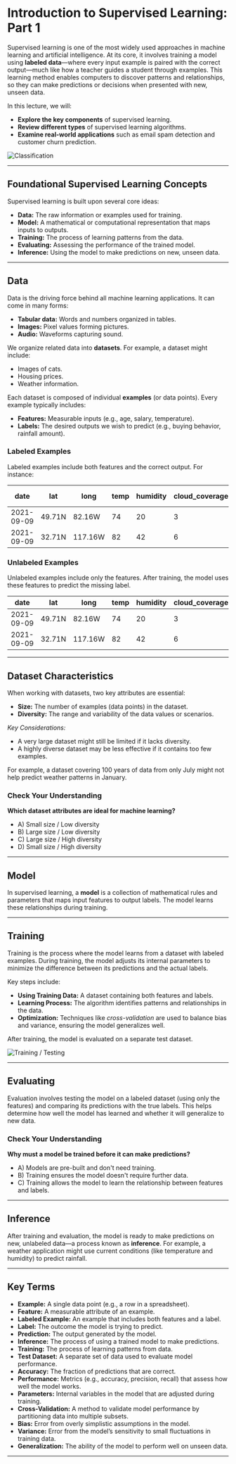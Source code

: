 # **Introduction to Supervised Learning: Part 1**

Supervised learning is one of the most widely used approaches in machine learning and artificial intelligence. At its core, it involves training a model using **labeled data**—where every input example is paired with the correct output—much like how a teacher guides a student through examples. This learning method enables computers to discover patterns and relationships, so they can make predictions or decisions when presented with new, unseen data.

In this lecture, we will:
- **Explore the key components** of supervised learning.
- **Review different types** of supervised learning algorithms.
- **Examine real-world applications** such as email spam detection and customer churn prediction.

![Classification](https://scikit-learn.org/stable/_images/sphx_glr_plot_classifier_comparison_001_carousel.png)

---

## **Foundational Supervised Learning Concepts**

Supervised learning is built upon several core ideas:

- **Data:** The raw information or examples used for training.
- **Model:** A mathematical or computational representation that maps inputs to outputs.
- **Training:** The process of learning patterns from the data.
- **Evaluating:** Assessing the performance of the trained model.
- **Inference:** Using the model to make predictions on new, unseen data.

---

## **Data**

Data is the driving force behind all machine learning applications. It can come in many forms:
- **Tabular data:** Words and numbers organized in tables.
- **Images:** Pixel values forming pictures.
- **Audio:** Waveforms capturing sound.

We organize related data into **datasets**. For example, a dataset might include:
- Images of cats.
- Housing prices.
- Weather information.

Each dataset is composed of individual **examples** (or data points). Every example typically includes:
- **Features:** Measurable inputs (e.g., age, salary, temperature).
- **Labels:** The desired outputs we wish to predict (e.g., buying behavior, rainfall amount).

### **Labeled Examples**

Labeled examples include both features and the correct output. For instance:

| **date**   | **lat**  | **long**  | **temp** | **humidity** | **cloud_coverage** | **wind_direction** | **atmp_pressure** | **rainfall (Label)** |
|------------|----------|-----------|----------|--------------|--------------------|--------------------|-------------------|----------------------|
| 2021-09-09 | 49.71N   | 82.16W    | 74       | 20           | 3                  | N                  | 18.6              | 0.01                 |
| 2021-09-09 | 32.71N   | 117.16W   | 82       | 42           | 6                  | SW                 | 29.94             | 0.23                 |

### **Unlabeled Examples**

Unlabeled examples include only the features. After training, the model uses these features to predict the missing label.

| **date**   | **lat**  | **long**  | **temp** | **humidity** | **cloud_coverage** | **wind_direction** | **atmp_pressure** |
|------------|----------|-----------|----------|--------------|--------------------|--------------------|-------------------|
| 2021-09-09 | 49.71N   | 82.16W    | 74       | 20           | 3                  | N                  | 18.6              |
| 2021-09-09 | 32.71N   | 117.16W   | 82       | 42           | 6                  | SW                 | 29.94             |

---

## **Dataset Characteristics**

When working with datasets, two key attributes are essential:

- **Size:** The number of examples (data points) in the dataset.
- **Diversity:** The range and variability of the data values or scenarios.

*Key Considerations:*
- A very large dataset might still be limited if it lacks diversity.
- A highly diverse dataset may be less effective if it contains too few examples.

For example, a dataset covering 100 years of data from only July might not help predict weather patterns in January.

### **Check Your Understanding**

**Which dataset attributes are ideal for machine learning?**

- A) Small size / Low diversity  
- B) Large size / Low diversity  
- C) Large size / High diversity  
- D) Small size / High diversity

---

## **Model**

In supervised learning, a **model** is a collection of mathematical rules and parameters that maps input features to output labels. The model learns these relationships during training.

---

## **Training**

Training is the process where the model learns from a dataset with labeled examples. During training, the model adjusts its internal parameters to minimize the difference between its predictions and the actual labels.

Key steps include:
- **Using Training Data:** A dataset containing both features and labels.
- **Learning Process:** The algorithm identifies patterns and relationships in the data.
- **Optimization:** Techniques like *cross-validation* are used to balance bias and variance, ensuring the model generalizes well.

After training, the model is evaluated on a separate test dataset.

![Training / Testing](https://media.geeksforgeeks.org/wp-content/uploads/20230822183232/training_testing.png)

---

## **Evaluating**

Evaluation involves testing the model on a labeled dataset (using only the features) and comparing its predictions with the true labels. This helps determine how well the model has learned and whether it will generalize to new data.

### **Check Your Understanding**

**Why must a model be trained before it can make predictions?**

- A) Models are pre-built and don't need training.
- B) Training ensures the model doesn't require further data.
- C) Training allows the model to learn the relationship between features and labels.

---

## **Inference**

After training and evaluation, the model is ready to make predictions on new, unlabeled data—a process known as **inference**. For example, a weather application might use current conditions (like temperature and humidity) to predict rainfall.

---

## **Key Terms**

- **Example:** A single data point (e.g., a row in a spreadsheet).
- **Feature:** A measurable attribute of an example.
- **Labeled Example:** An example that includes both features and a label.
- **Label:** The outcome the model is trying to predict.
- **Prediction:** The output generated by the model.
- **Inference:** The process of using a trained model to make predictions.
- **Training:** The process of learning patterns from data.
- **Test Dataset:** A separate set of data used to evaluate model performance.
- **Accuracy:** The fraction of predictions that are correct.
- **Performance:** Metrics (e.g., accuracy, precision, recall) that assess how well the model works.
- **Parameters:** Internal variables in the model that are adjusted during training.
- **Cross-Validation:** A method to validate model performance by partitioning data into multiple subsets.
- **Bias:** Error from overly simplistic assumptions in the model.
- **Variance:** Error from the model’s sensitivity to small fluctuations in training data.
- **Generalization:** The ability of the model to perform well on unseen data.

---
